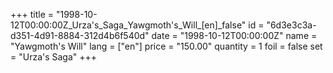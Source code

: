 +++
title = "1998-10-12T00:00:00Z_Urza's_Saga_Yawgmoth's_Will_[en]_false"
id = "6d3e3c3a-d351-4d91-8884-312d4b6f540d"
date = "1998-10-12T00:00:00Z"
name = "Yawgmoth's Will"
lang = ["en"]
price = "150.00"
quantity = 1
foil = false
set = "Urza's Saga"
+++
